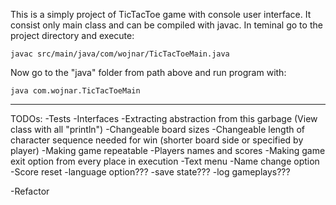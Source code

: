 This is a simply project of TicTacToe game with console user interface.
It consist only main class and can be compiled with javac. 
In teminal go to the project directory and execute:

	javac src/main/java/com/wojnar/TicTacToeMain.java

Now go to the "java" folder from path above and run program with:

	java com.wojnar.TicTacToeMain

----------------------------------------------------------------------------
TODOs:
-Tests
-Interfaces
-Extracting abstraction from this garbage (View class with all "println")
-Changeable board sizes
-Changeable length of character sequence needed for win 
				(shorter board side or specified by player)
-Making game repeatable
-Players names and scores
-Making game exit option from every place in execution
-Text menu
-Name change option
-Score reset
-language option???
-save state???
-log gameplays???


-Refactor
